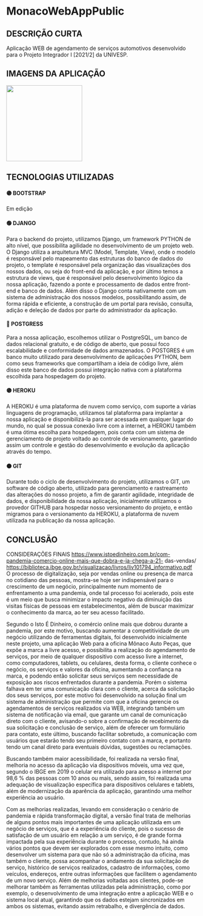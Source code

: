 # MonacoWebAppPublic

## DESCRIÇÃO CURTA
Aplicação WEB de agendamento de serviços automotivos desenvolvido para o Projeto Integrador I [2021/2] da UNIVESP.

## IMAGENS DA APLICAÇÃO

<img src="/images/mwa_index.png" width="200">

## TECNOLOGIAS UTILIZADAS
#### 🟣 BOOTSTRAP

Em edição

#### 🟢 DJANGO

Para o backend do projeto, utilizamos Django, um framework PYTHON de alto nível, que possibilita 
agilidade no desenvolvimento de um projeto web.
O Django utiliza a arquitetura MVC (Model, Template, View), onde o modelo é responsável pelo 
mapeamento das estruturas do banco de dados do projeto, o template é responsável pela organização 
das visualizações dos nossos dados, ou seja do front-end da aplicação, e por último temos a estrutura de 
views, que é responsável pelo desenvolvimento lógico da nossa aplicação, fazendo a ponte e 
processamento de dados entre front-end e banco de dados.
Além disso o Django conta nativamente com um sistema de administração dos nossos modelos, 
possibilitando assim, de forma rápida e eficiente, a construção de um portal para revisão, consulta, adição 
e deleção de dados por parte do administrador da aplicação.

#### 🔵 POSTGRESS

Para a nossa aplicação, escolhemos utilizar o PostgreSQL, um banco de dados relacional gratuito, e de 
código de aberto, que possui foco escalabilidade e conformidade de dados armazenados. O POSTGRES é 
um banco muito utilizado para desenvolvimento de aplicações PYTHON, bem como seus frameworks que 
compartilham a ideia de código livre, além disso este banco de dados possui integração nativa com a 
plataforma escolhida para hospedagem do projeto.

#### 🟣 HEROKU

A HEROKU é uma plataforma de nuvem como serviço, com suporte a várias linguagens de programação, 
utilizamos tal plataforma para implantar a nossa aplicação e disponibilizá-la para ser acessada em 
qualquer lugar do mundo, no qual se possua conexão livre com a internet, a HEROKU também é uma 
ótima escolha para hospedagem, pois conta com um sistema de gerenciamento de projeto voltado ao 
controle de versionamento, garantindo assim um controle e gestão do desenvolvimento e evolução da 
aplicação através do tempo.

#### 🟠 GIT

Durante todo o ciclo de desenvolvimento do projeto, utilizamos o GIT, um software de código aberto, 
utilizado para gerenciamento e rastreamento das alterações do nosso projeto, a fim de garantir agilidade, 
integridade de dados, e disponibilidade da nossa aplicação, inicialmente utilizamos o provedor GITHUB 
para hospedar nosso versionamento do projeto, e então migramos para o versionamento da HEROKU, a 
plataforma de nuvem utilizada na publicação da nossa aplicação.

## CONCLUSÃO

CONSIDERAÇÕES FINAIS
https://www.istoedinheiro.com.br/com-pandemia-comercio-online-mais-que-dobra-e-ja-chega-a-21-
das-vendas/
https://biblioteca.ibge.gov.br/visualizacao/livros/liv101794_informativo.pdf
O processo de digitalização, seja por vendas online ou presença de marca no cotidiano das pessoas, 
mostra-se hoje ser indispensável para o crescimento de um negócio, principalmente num momento de 
enfrentamento a uma pandemia, onde tal processo foi acelerado, pois este é um meio que busca 
minimizar o impacto negativo da diminuição das visitas físicas de pessoas em estabelecimentos, além de 
buscar maximizar o conhecimento da marca, ao ter seu acesso facilitado. 

Segundo o Isto É Dinheiro, o comércio online mais que dobrou durante a pandemia, por este motivo, 
buscando aumentar a competitividade de um negócio utilizando de ferramentas digitais, foi desenvolvido 
inicialmente neste projeto, uma aplicação Web para a oficina Mônaco Auto Peças, que expõe a marca a 
livre acesso, e possibilita a realização do agendamento de serviços, por meio de qualquer dispositivo com 
acesso livre a internet, como computadores, tablets, ou celulares, desta forma, o cliente conhece o 
negócio, os serviços e valores da oficina, aumentando a confiança na marca, e podendo então solicitar 
seus serviços sem necessidade de exposição aos riscos enfrentados durante a pandemia. Porém o sistema 
falhava em ter uma comunicação clara com o cliente, acerca da solicitação dos seus serviços, por este 
motivo foi desenvolvido na solução final um sistema de administração que permite com que a oficina 
gerencie os agendamentos de serviços realizados via WEB, integrando também um sistema de notificação 
via email, que garante um canal de comunicação direto com o cliente, avisando-o sobre a confirmação de 
recebimento da sua solicitação e conclusão de serviço, além de oferecer um formulário para contato, este 
último, buscando facilitar sobretudo, a comunicação com usuários que estarão tendo seu primeiro 
contato com a marca, e portanto tendo um canal direto para eventuais dúvidas, sugestões ou 
reclamações.

Buscando também maior acessibilidade, foi realizada na versão final, melhoria no acesso da aplicação via 
dispositivos móveis, uma vez que, segundo o IBGE em 2019 o celular era utilizado para acesso a internet 
por 98,6 % das pessoas com 10 anos ou mais, sendo assim, foi realizada uma adequação de visualização 
específica para dispositivos celulares e tablets, além de modernização da aparência da aplicação, 
garantindo uma melhor experiência ao usuário.

Com as melhorias realizadas, levando em consideração o cenário de pandemia e rápida transformação
digital, a versão final trata de melhorias de alguns pontos mais importantes de uma aplicação utilizada em 
um negócio de serviços, que é a experiência do cliente, pois o sucesso de satisfação de um usuário em 
relação a um serviço, é de grande forma impactada pela sua experiência durante o processo, contudo, há 
ainda vários pontos que devem ser explorados com esse mesmo intuito, como desenvolver um sistema 
para que não só a administração da oficina, mas também o cliente, possa acompanhar o andamento da 
sua solicitação de serviço, histórico de serviços realizados, cadastro de informações, como veículos, 
endereços, entre outras informações que facilitem o agendamento de um novo serviço. Além de
melhorias voltadas aos clientes, pode-se melhorar também as ferramentas utilizadas pela administração, 
como por exemplo, o desenvolvimento de uma integração entre a aplicação WEB e o sistema local atual, 
garantindo que os dados estejam sincronizados em ambos os sistemas, evitando assim retrabalho, e 
divergência de dados.
